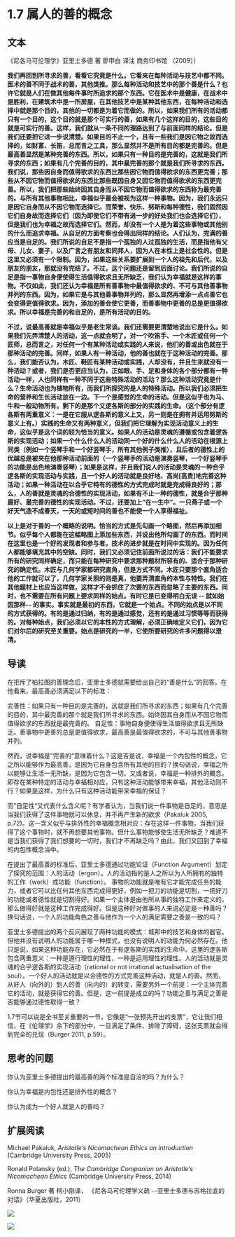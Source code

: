 # 1.7 属人的善的概念

## 文本

《尼各马可伦理学》亚里士多德 著 廖申白 译注 商务印书馆 （2009））

**我们再回到所寻求的善，看看它究竟是什么。它看来在每种活动与技艺中都不同。医术的善不同于战术的善，其他类推。那么每种活动和技艺中的那个善是什么？也许它就是人们在做其他每件事时所追求的那个东西。它在医术中是健康，在战术中是胜利，在建筑术中是一所房屋，在其他技艺中是某种其他东西，在每种活动和选择中就是那个目的，其他的一切都是为着它而做的。所以，如果我们所有的活动都只有一个目的，这个目的就是那个可实行的善，如果有几个这样的目的，这些目的就是可实行的善。这样，我们就从一条不同的理路达到了与前面同样的结论。但是我们还要把它进一步说清楚。如果目的不止一个，且有一些我们是因它物之故而选择的，如财富、长笛，总而言之工具，那么显然并不是所有目的都是完善的。但是最高善显然是某种完善的东西。所以，如果只有一种目的是完善的，这就是我们所寻求的东西；如果有几个完善的目的，其中最完善的那个就是我们所寻求的东西。我们说，那些因自身而值得欲求的东西比那些因它物而值得欲求的东西更完善；那些从不因它物而值得欲求的东西比那些既因自身又因它物而值得欲求的东西更完善。所以，我们把那些始终因其自身而从不因它物而值得欲求的东西称为最完善的。与所有其他事物相比，幸福似乎最会被视为这样一种事物。因为，我们永远只是因它自身而从不因它物而选择它。而荣誉、快乐、努斯和每种德性，我们固然因它们自身故而选择它们（因为即使它们不带有进一步的好处我们也会选择它们），但是我们也为幸福之故而选择它们。然而，却没有一个人是为着这些事物或其他别的什么而追求幸福。从自足的方面考察也会得出同样的结论。人们认为，完满的善应当是自足的。我们所说的自足不是指一个孤独的人过孤独的生活，而是指他有父母、儿女、妻子，以及广言之有朋友和同邦人，因为人在本性上是社会性的。但是这里又必须有一个限制。因为，如果这些关系要扩展到一个人的祖先和后代，以及朋友的朋友，那就没有完结了。不过，这个问题还是留到后面讨论。我们所说的自足是指一事物自身便使得生活值得欲求且无所缺乏，我们认为幸福就是这样的事物。不仅如此，我们还认为幸福是所有善事物中最值得欲求的、不可与其他善事物并列的东西。因为，如果它是与其他善事物并列的，那么显然再增添一点点善它也会变得更值得欲求。因为，添加的善会使它更善，而善事物中更善的总是更值得欲求。所以幸福是完善的和自足的，是所有活动的目的。**

**不过，说最高善就是幸福似乎是老生常谈。我们还需要更清楚地说出它是什么。如果我们先弄清楚人的活动，这一点就会明了。对一个吹笛手、一个木匠或任何一个匠师，总而言之，对任何一个有某种活动或实践的人来说，他们的善或出色就在于那种活动的完善。同样，如果人有一种活动，他的善也就在于这种活动的完善。那么，我们能否认为，木匠、鞋匠有某种活动或实践，人却没有，并且生来就没有一种活动？或者，我们是否更应当认为，正如眼、手、足和身体的各个部分都有一种活动一样，人也同样有一种不同于这些特殊活动的活动？那么这种活动究竟是什么？生命活动也为植物所有，而我们所探究的是人的特殊活动。所以我们必须把生命的营养和生长活动放在一边。下一个是感觉的生命的活动。但是这似乎也为马、牛和一般动物所有。剩下的是那个又逻各斯的部分的实践的生命。（这个部分有逻各斯有两重意义：一是在它服从逻各斯的意义上又，另一则是在拥有并运用努斯的意义上有。）实践的生命又有两种意义，但我们把它理解为实现活动意义上的生命，这似乎是这个词的较为恰当的意义。如果人的活动是灵魂的遵循或包含着逻各斯的实现活动；如果一个什么什么人的活动同一个好的什么什么人的活动在根源上同类（例如一个竖琴手和一个好竖琴手，所有其他例子类推），且后者的德性上的优越总是被夹在他那种活动前面的（一个竖琴手的活动是演奏竖琴，一个好竖琴手的功能是出色地演奏竖琴）；如果是这样，并且我们说人的活动是灵魂的一种合乎逻各斯的实现活动与实践，且一个好人的活动就是良好地、高尚\[高贵\]地完善这种活动；如果一种活动在以合乎它特有的德性的方式完成时就是完成得良好的；那么，人的善就是灵魂的合德性的实现活动，如果有不止一种的德性，就是合乎那种最好、最完善的德性的实现活动。不过，还要加上“在一生中”。一只燕子或一个好天气造不成春天，一天的或短时间的善也不能使一个人享得福祉。**

**以上是对于善的一个概略的说明。恰当的方式是先勾画一个略图，然后再添加细节。似乎每个人都能在这幅略图上添加些东西，并说出他所勾画了的东西。而时间在这里也是一个好的发现者和参与者。技术的进步就是在时间中实现的。因为任何人都能够填充其中的空缺。同时，我们又必须记住前面所说过的话：我们不能要求所有的研究同样确定，而只能在每种研究中要求那种题材所容有的、适合于那种研究的确定性。木匠与几何学家都研究直角，但是方式不同。木匠只要那个直角适合他的工作就可以了，几何学家关照的则是真，他要弄清直角的本性与特性。我们在其他题材上也应当这样做，这样才不会抓住了次要的东西而忽略了主要的东西。同时，也不需要在所有问题上要求同样的始点。有时它是已变得明白无误 -- 就如始因那样-- 的事实。事实就是最初的东西，它就是一个始点。不同的始点是以不同的方式获得的。有的是通过归纳，有的是通过感觉，还有的是通过习惯等等而获得的。对每种始点，我们必须以它的本性的方式理解，必须正确地定义它们，因为它们对尔后的研究至关重要。始点是研究的一半，它使所要研究的许多问题得以澄清。**

## **导读**

在拒斥了柏拉图的善理念后，亚里士多德就需要给出自己的“善是什么”的回答。在他看来，最高善必须满足以下的标准：

完善性：如果只有一种目的是完善的，这就是我们所寻求的东西；如果有几个完善的目的，其中最完善的那个就是我们所寻求的东西。始终因其自身而从不因它物而值得欲求的东西就是最完善的。 自足性：事物自身便使得生活值得欲求且无所缺乏。善事物中更善的总是更值得欲求，最高善是最值得欲求的，不可与其他善事物并列。

然而，说幸福是”完善的“意味着什么？这是否是说，幸福是一个内包性的概念，它之所以能够作为最高善，是因为它自身包含所有其他的目的？换句话说，幸福之所以能够让生活一无所缺，是因为它包含一切。又或者说，幸福是一种排外的概念，即存在某种特定的活动与幸福相对应，只有这种活动能够带来幸福，其他活动则不行？如果是这样，为什么只有这种活动能带来幸福的保证？

而”自足性“又代表什么含义呢？有学者认为，当我们说一件事物是自足的，意思是当我们获得了这件事物就可以休息，并不再产生新的欲求（Pakaluk 2005, p.72\)。这一含义似乎与排外性的幸福概念相对应：存在这样一件事物，当我们获得了这个事物时，就不再想要其他事物。但什么事物能够使生活无所缺乏？难道不是当我们获得了我们想要的一切时，我们才不再缺乏吗？由此，我们又回到了幸福的内包性概念当中。

在提出了最高善的标准后，亚里士多德通过功能论证（Function Argument）划定了探究的范围：人的活动（ergon）。人的活动指的是人之所以为人所拥有的独特的工作（work）或功能（function）。 事物的功能就是唯有它才能完成任务的能力，或者它可以比任何其他东西完成得更好，例如一把刀的功能是切割，一把好刀的功能或者德性就是切割得好。如果一个主体是由他所从事的独特工作来定义的，那么做得好就是这种工作完成得好。但是这种好对做事的人来说必定是一种善吗？换句话说，一个人的功能角色之善与他作为一个人的满足需要之善是一致的吗？

亚里士多德提出的两个反问展现了两种功能的模式：城邦中的技艺和身体的器官。但他并没有说明人的功能属于哪一种模式，也没有说明人的功能为何必然存在。他只是说，如果这种功能存在，它必然在于有逻各斯的实践的生命中。这里的逻各斯包含两重意义：一种是遵行理性的理性，一种是运用理性的理性。人的活动就是灵魂的合乎逻各斯的实现活动（rational or not irrational actualisation of the soul）。一个好人的活动就是以合德性的方式完善这种活动，就是人的善。然而，从好人（向外的）到人的善（向内的）的转变，需要另外一个前提：一个主体完善它的活动，就是获得它的善。但是，这一前提是成立的吗？功能之善与满足之善是否能够通过德性取得一致？

1.7节可以说是全书至关重要的一节，它像是“一张预先开出的支票”，它让我们相信，在《伦理学》余下的部分中，一旦满足了条件、排除了障碍，这张支票就会得到完全的兑现（Burger 2011, p.59）。

## 思考的问题

你认为亚里士多德提出的最高善的两个标准是自洽的吗？为什么？

你认为幸福是内包性还是排外性的概念？

你认为成为一个好人就是人的善吗？

## 扩展阅读

Michael Pakaluk, _Aristotle’s Nicomachean Ethics an introduction_ \(Cambridge University Press, 2005\)

Ronald Polansky \(ed.\), _The Cambridge Companion on Aristotle’s Nicomachean Ethics_ \(Cambridge University Press, 2014\)

Ronna Burger 著 柯小刚译， 《尼各马可伦理学义疏 --亚里士多德与苏格拉底的对话》（华夏出版社，2011）

![](.gitbook/assets/wechatimg79.jpeg)

![](.gitbook/assets/wechatimg78.jpeg)

